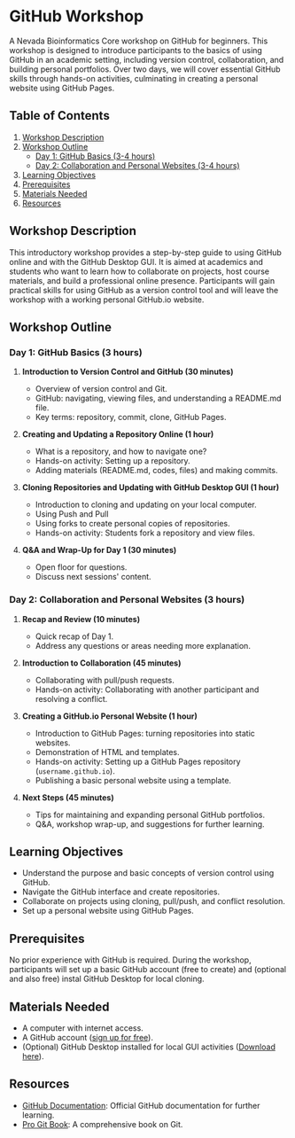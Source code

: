 # GitHub Workshop

A Nevada Bioinformatics Core workshop on GitHub for beginners. This workshop is designed to introduce participants to the basics of using GitHub in an academic setting, including version control, collaboration, and building personal portfolios. Over two days, we will cover essential GitHub skills through hands-on activities, culminating in creating a personal website using GitHub Pages.

## Table of Contents
1. [Workshop Description](#workshop-description)
2. [Workshop Outline](#workshop-outline)
   - [Day 1: GitHub Basics (3-4 hours)](#day-1-github-basics-3-4-hours)
   - [Day 2: Collaboration and Personal Websites (3-4 hours)](#day-2-collaboration-and-personal-websites-3-4-hours)
3. [Learning Objectives](#learning-objectives)
4. [Prerequisites](#prerequisites)
5. [Materials Needed](#materials-needed)
6. [Resources](#resources)


## Workshop Description

This introductory workshop provides a step-by-step guide to using GitHub online and with the GitHub Desktop GUI. It is aimed at academics and students who want to learn how to collaborate on projects, host course materials, and build a professional online presence. Participants will gain practical skills for using GitHub as a version control tool and will leave the workshop with a working personal GitHub.io website.

## Workshop Outline

### Day 1: GitHub Basics (3 hours)
1. **Introduction to Version Control and GitHub (30 minutes)**
   - Overview of version control and Git.
   - GitHub: navigating, viewing files, and understanding a README.md file.
   - Key terms: repository, commit, clone, GitHub Pages.

2. **Creating and Updating a Repository Online (1 hour)**
   - What is a repository, and how to navigate one?
   - Hands-on activity: Setting up a repository.
   - Adding materials (README.md, codes, files) and making commits.

3. **Cloning Repositories and Updating with GitHub Desktop GUI (1 hour)**
   - Introduction to cloning and updating on your local computer.
   - Using Push and Pull
   - Using forks to create personal copies of repositories.
   - Hands-on activity: Students fork a repository and view files.

4. **Q&A and Wrap-Up for Day 1 (30 minutes)**
   - Open floor for questions.
   - Discuss next sessions' content.

### Day 2: Collaboration and Personal Websites (3 hours)
1. **Recap and Review (10 minutes)**
   - Quick recap of Day 1.
   - Address any questions or areas needing more explanation.

2. **Introduction to Collaboration (45 minutes)**
   - Collaborating with pull/push requests.
   - Hands-on activity: Collaborating with another participant and resolving a conflict.

3. **Creating a GitHub.io Personal Website (1 hour)**
   - Introduction to GitHub Pages: turning repositories into static websites.
   - Demonstration of HTML and templates.
   - Hands-on activity: Setting up a GitHub Pages repository (`username.github.io`).
   - Publishing a basic personal website using a template.

4. **Next Steps (45 minutes)**
   - Tips for maintaining and expanding personal GitHub portfolios.
   - Q&A, workshop wrap-up, and suggestions for further learning.

## Learning Objectives
- Understand the purpose and basic concepts of version control using GitHub.
- Navigate the GitHub interface and create repositories.
- Collaborate on projects using cloning, pull/push, and conflict resolution.
- Set up a personal website using GitHub Pages.

## Prerequisites
No prior experience with GitHub is required. During the workshop, participants will set up a basic GitHub account (free to create) and (optional and also free) instal GitHub Desktop for local cloning.

## Materials Needed
- A computer with internet access.
- A GitHub account ([sign up for free](https://github.com/)).
- (Optional) GitHub Desktop installed for local GUI activities ([Download here](https://desktop.github.com/)).

## Resources
- [GitHub Documentation](https://docs.github.com/): Official GitHub documentation for further learning.
- [Pro Git Book](https://git-scm.com/book/en/v2): A comprehensive book on Git.

